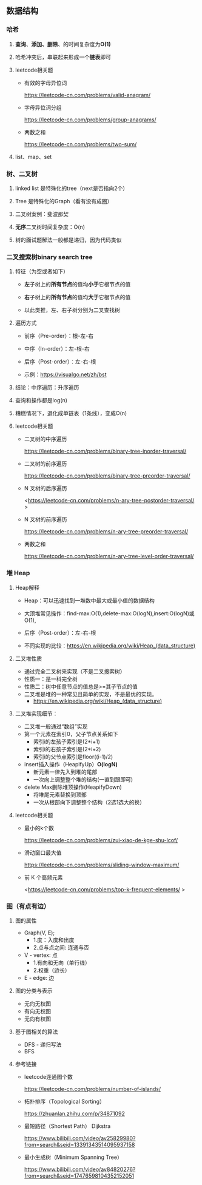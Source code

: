 ## 数据结构

### 哈希

1. **查询**、**添加、删除**、的时间复杂度为**O(1)**

2. 哈希冲突后，串联起来形成一个**链表**即可

3. leetcode相关题

   - 有效的字母异位词  

     <https://leetcode-cn.com/problems/valid-anagram/>

   - 字母异位词分组  

     <https://leetcode-cn.com/problems/group-anagrams/>

   - 两数之和   

      <https://leetcode-cn.com/problems/two-sum/>

3. list、map、set



### 树、二叉树

1. linked list 是特殊化的tree（next是否指向2个）

2. Tree 是特殊化的Graph（看有没有成圈）

3. 二叉树案例：斐波那契
4. **无序**二叉树时间复杂度：O(n)
5. 树的面试题解法一般都是递归，因为代码类似



### 二叉搜索树binary search tree

1. 特征（为空或者如下）

   - **左**子树上的**所有节点**的值均**小于**它根节点的值

   - **右**子树上的**所有节点**的值均**大于**它根节点的值

   - 以此类推，左、右子树分别为二叉查找树	

2. 遍历方式

   - 前序（Pre-order）：根-左-右

   - 中序（In-order）：左-根-右

   - 后序（Post-order）：左-右-根	

   - 示例：<https://visualgo.net/zh/bst>

2. 结论：中序遍历：升序遍历

2. 查询和操作都是log(n)

2. 糟糕情况下，退化成单链表（1条线），变成O(n)

3. leetcode相关题

   - 二叉树的中序遍历  
   
     <https://leetcode-cn.com/problems/binary-tree-inorder-traversal/>

   - 二叉树的前序遍历

     <https://leetcode-cn.com/problems/binary-tree-preorder-traversal/>

   - N 叉树的后序遍历

     <https://leetcode-cn.com/problems/n-ary-tree-postorder-traversal/ >

   - N 叉树的前序遍历

     <https://leetcode-cn.com/problems/n-ary-tree-preorder-traversal/>
   
   - 两数之和

     https://leetcode-cn.com/problems/n-ary-tree-level-order-traversal/

### 堆 Heap

1. Heap解释

   - Heap：可以迅速找到一堆数中最大或最小值的数据结构

   - 大顶堆常见操作：find-max:O(1),delete-max:O(logN),insert:O(logN)或O(1),

   - 后序（Post-order）：左-右-根	

   - 不同实现的比较：https://en.wikipedia.org/wiki/Heap_(data_structure)
1. 二叉堆性质

   - 通过完全二叉树来实现（不是二叉搜索树）
   - 性质一：是一科完全树
   - 性质二：树中任意节点的值总是>=其子节点的值	
   - 二叉堆是堆的一种常见且简单的实现，不是最优的实现。
     - <https://en.wikipedia.org/wiki/Heap_(data_structure)>
1. 二叉堆实现细节：
   - 二叉堆一般通过“数组”实现
   - 第一个元素在索引0，父子节点关系如下
       - 索引i的左孩子索引是(2*i+1)
       - 索引i的右孩子索引是(2*i+2)
       - 索引i的父节点索引是floor((i-1)/2)
   - insert插入操作（HeapifyUp）**O(logN)**
       - 新元素一律先入到堆的尾部
       - 一次向上调整整个堆的结构(一直到跟即可)
   - delete Max删除堆顶操作(HeapifyDown)
       - 将堆尾元素替换到顶部
       - 一次从根部向下调整整个结构（2选1选大的换）

1. leetcode相关题

   - 最小的k个数  
   
     <https://leetcode-cn.com/problems/zui-xiao-de-kge-shu-lcof/>

   - 滑动窗口最大值

     <https://leetcode-cn.com/problems/sliding-window-maximum/>

   - 前 K 个高频元素

     <https://leetcode-cn.com/problems/top-k-frequent-elements/ >
     
### 图（有点有边）
1. 图的属性
   - Graph(V, E);
       - 1.度：入度和出度
       - 2.点与点之间: 连通与否
   - V - vertex: 点
       - 1.有向和无向（单行线）
       - 2.权重（边长）
   - E - edge: 边

1. 图的分类与表示
   - 无向无权图
   - 有向无权图
   - 无向有权图
1. 基于图相关的算法
   - DFS - 递归写法
   - BFS
1. 参考链接

   - leetcode连通图个数  
   
     <https://leetcode-cn.com/problems/number-of-islands/>

   - 拓扑排序（Topological Sorting）  
   
     <https://zhuanlan.zhihu.com/p/34871092>

   - 最短路径（Shortest Path）  Dijkstra
   
     <https://www.bilibili.com/video/av25829980?from=search&seid=13391343514095937158>

   - 最小生成树（Minimum Spanning Tree）
   
     <https://www.bilibili.com/video/av84820276?from=search&seid=17476598104352152051>